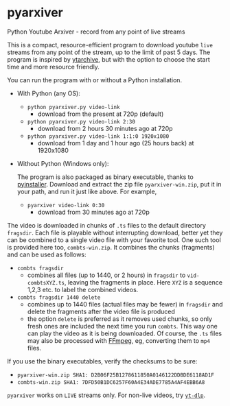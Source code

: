 # pyarxiver
Python Youtube Arxiver - record from any point of live streams

This is a compact, resource-efficient program to download youtube `live` streams from any point of the stream, up to the  limit of past 5 days. The program is inspired by <a href="https://github.com/Kethsar/ytarchive"> ytarchive</a>, but with the option to choose the start time and more resource friendly.

You can run the program with or without a Python installation.

- With Python (any OS):
  - `python pyarxiver.py video-link`
    - download from the present at 720p (default)
  - `python pyarxiver.py video-link 2:30`  
    - download from 2 hours 30 minutes ago at 720p
  - `python pyarxiver.py video-link 1:1:0 1920x1080`
    - download from 1 day and 1 hour ago (25 hours back) at 1920x1080
- Without Python (Windows only):
  
  The program is also packaged as binary executable, thanks to <a href="https://github.com/pyinstaller/pyinstaller"> pyinstaller</a>. Download and extract the zip file `pyarxiver-win.zip`, put it in your path, and run it just like above. For example,
  - `pyarxiver video-link 0:30`  
    - download from 30 minutes ago at 720p

The video is downloaded in chunks of `.ts` files to the default directory `fragsdir`. Each file is playable without interrupting download, better yet they can be combined to a single video file with your favorite tool. One such tool is provided here too, `combts-win.zip`. It combines the chunks (fragments) and can be used as follows:
  - `combts fragsdir`
    - combines all files (up to 1440, or 2 hours) in `fragsdir` to `vid-combtsXYZ.ts`, leaving the fragments in place. Here `XYZ` is a sequence 1,2,3 etc. to label the combined videos.
  - `combts fragsdir 1440 delete`
    - combines up to 1440 files (actual files may be fewer) in `fragsdir` and delete the fragments after the video file is produced
    - the option `delete` is preferred as it removes used chunks, so only fresh ones are included the next time you run `combts`. This way one can play the video as it is being downloaded. Of course, the `.ts` files may also be processed with <a href="https://ffmpeg.org/"> FFmpeg</a>, eg, converting them to `mp4` files.

If you use the binary executables, verify the checksums to be sure:
- `pyarxiver-win.zip SHA1: D2B06F25B1278611850A0146122DDBDE6118AD1F`
- `combts-win.zip SHA1: 7DFD50B1DC6257F60A4E34ADE7785A4AF4EBB6A8`

`pyarxiver` works on `LIVE` streams only. For non-live videos, try <a href="https://github.com/yt-dlp/yt-dlp"> `yt-dlp`</a>.
